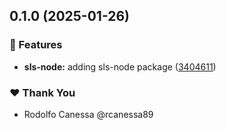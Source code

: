 ## 0.1.0 (2025-01-26)

### 🚀 Features

- **sls-node:** adding sls-node package ([3404611](https://github.com/rcanessa89/my-shared/commit/3404611))

### ❤️ Thank You

- Rodolfo Canessa @rcanessa89